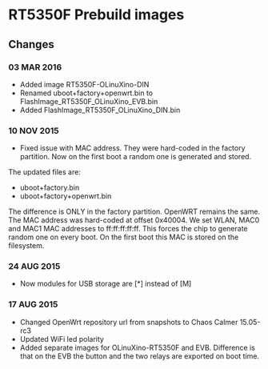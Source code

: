 # RT5350F Prebuild images

## Changes

### 03 MAR 2016

* Added image RT5350F-OLinuXino-DIN
* Renamed uboot+factory+openwrt.bin to FlashImage_RT5350F_OLinuXino_EVB.bin
* Added FlashImage_RT5350F_OLinuXino_DIN.bin

### 10 NOV 2015

* Fixed issue with MAC address. They were hard-coded in the 
factory partition. Now on the first boot a random one is 
generated and stored.

The updated files are:
- uboot+factory.bin
- uboot+factory+openwrt.bin

The difference is ONLY in the factory partition. OpenWRT remains the same.
The MAC address was hard-coded at offset 0x40004. We set WLAN,
MAC0 and MAC1 MAC addresses to ff:ff:ff:ff:ff. This forces the chip to
generate random one on every boot. On the first boot this MAC is 
stored on the filesystem.

### 24 AUG 2015

* Now modules for USB storage are [*] instead of [M]

### 17 AUG 2015

* Changed OpenWrt repository url from snapshots to Chaos Calmer 15.05-rc3
* Updated WiFi led polarity
* Added separate images for OLinuXino-RT5350F and EVB. Difference is that on
the EVB the button and the two relays are exported on boot time.
